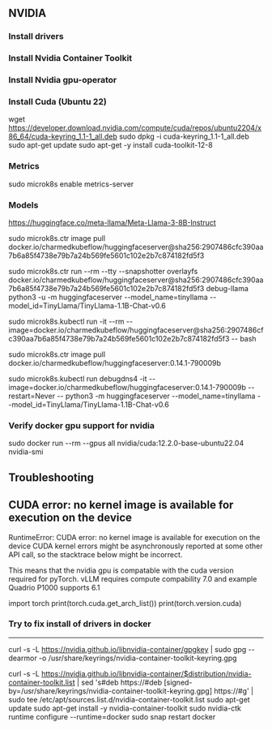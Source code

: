 ## NVIDIA

### Install drivers

### Install Nvidia Container Toolkit

### Install Nvidia gpu-operator

### Install Cuda (Ubuntu 22)
wget https://developer.download.nvidia.com/compute/cuda/repos/ubuntu2204/x86_64/cuda-keyring_1.1-1_all.deb
sudo dpkg -i cuda-keyring_1.1-1_all.deb
sudo apt-get update
sudo apt-get -y install cuda-toolkit-12-8



### Metrics
sudo microk8s enable metrics-server

### Models
https://huggingface.co/meta-llama/Meta-Llama-3-8B-Instruct




sudo microk8s.ctr image pull  docker.io/charmedkubeflow/huggingfaceserver@sha256:2907486cfc390aa7b6a85f4738e79b7a24b569fe5601c102e2b7c874182fd5f3

sudo microk8s.ctr run --rm --tty   --snapshotter overlayfs   docker.io/charmedkubeflow/huggingfaceserver@sha256:2907486cfc390aa7b6a85f4738e79b7a24b569fe5601c102e2b7c874182fd5f3   debug-llama   python3 -u -m huggingfaceserver --model_name=tinyllama --model_id=TinyLlama/TinyLlama-1.1B-Chat-v0.6

sudo microk8s.kubectl run -it --rm --image=docker.io/charmedkubeflow/huggingfaceserver@sha256:2907486cfc390aa7b6a85f4738e79b7a24b569fe5601c102e2b7c874182fd5f3 -- bash



sudo microk8s.ctr image pull docker.io/charmedkubeflow/huggingfaceserver:0.14.1-790009b

sudo microk8s.kubectl run debugdns4  -it --image=docker.io/charmedkubeflow/huggingfaceserver:0.14.1-790009b  --restart=Never   -- python3 -m huggingfaceserver --model_name=tinyllama --model_id=TinyLlama/TinyLlama-1.1B-Chat-v0.6


### Verify docker gpu support for nvidia
sudo docker run --rm --gpus all nvidia/cuda:12.2.0-base-ubuntu22.04 nvidia-smi

## Troubleshooting

## CUDA error: no kernel image is available for execution on the device
RuntimeError: CUDA error: no kernel image is available for execution on the device
CUDA kernel errors might be asynchronously reported at some other API call, so the stacktrace below might be incorrect.

This means that the nvidia gpu is compatable with the cuda version required for pyTorch. vLLM requires compute compability 7.0 and example Quadrio P1000 supports 6.1

import torch
print(torch.cuda.get_arch_list())
print(torch.version.cuda)

### Try to fix install of drivers in docker
_______________________________________________
curl -s -L https://nvidia.github.io/libnvidia-container/gpgkey  | sudo gpg --dearmor -o /usr/share/keyrings/nvidia-container-toolkit-keyring.gpg

curl -s -L https://nvidia.github.io/libnvidia-container/$distribution/nvidia-container-toolkit.list | sed 's#deb https://#deb [signed-by=/usr/share/keyrings/nvidia-container-toolkit-keyring.gpg] https://#g' | sudo tee /etc/apt/sources.list.d/nvidia-container-toolkit.list
sudo apt-get update
sudo apt-get install -y nvidia-container-toolkit
sudo nvidia-ctk runtime configure --runtime=docker
sudo snap restart docker